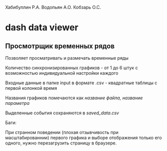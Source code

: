 Хабибуллин Р.А.
Водопьян А.О.
Кобзарь О.С.

# dash data viewer #

## Просмотрщик временных рядов


Позволяет просматривать и размечать временные ряды

Количество синхронизированных графиков - от 1 до 6 штук с возможностью индивидуальной настройки каждого

Входные данные в папке input в формате .csv - квадратные таблицы с первой колонкой время

Названия графиков помечаются как *название файла, название параметра*

Выделенные события сохраняются в *saved_data.csv*

Баги:

При странном поведении (плохая отзывчивость при масштабированнии) первого графика и выборе отображения только его одного, нужно перезагрузить страницу в браузере.